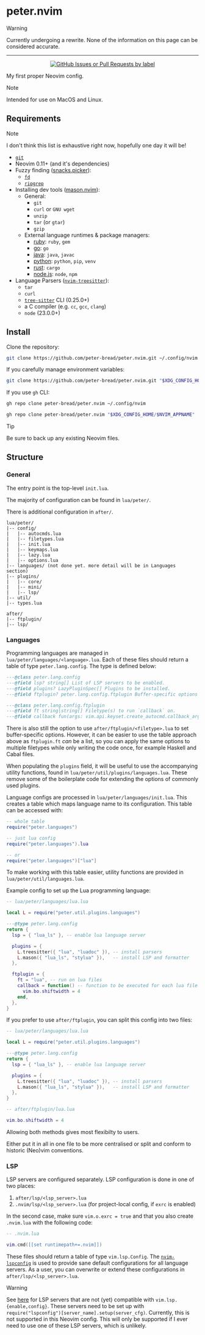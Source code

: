 # peter.nvim

> [!WARNING]
> Currently undergoing a rewrite.
> None of the information on this page can be considered accurate.

---

<!-- markdownlint-disable MD033 -->

<div align="center">
  <a href="https://github.com/peter-bread/peter.nvim/issues?q=is%3Aissue+is%3Aopen+label%3AP0">
    <img alt="GitHub Issues or Pull Requests by label"
    src="https://img.shields.io/github/issues/peter-bread/peter.nvim/P0?style=for-the-badge&label=Priorities">
  </a>
</div>

<!-- markdownlint-restore -->

My first proper Neovim config.

> [!NOTE]
> Intended for use on MacOS and Linux.

## Requirements

> [!NOTE]
> I don't think this list is exhaustive right now, hopefully one day it will be!

<!-- markdownlint-disable MD013 -->

- [`git`](https://git-scm.com/)
- Neovim 0.11+ (and it's dependencies)
- Fuzzy finding ([snacks.picker](https://github.com/folke/snacks.nvim/blob/main/docs/picker.md)):
  - [`fd`](https://github.com/sharkdp/fd)
  - [`ripgrep`](https://github.com/BurntSushi/ripgrep)
- Installing dev tools ([mason.nvim](https://github.com/mason-org/mason.nvim)):
  - General:
    - `git`
    - `curl` or `GNU wget`
    - `unzip`
    - `tar` (or `gtar`)
    - `gzip`
  - External language runtimes & package managers:
    - [ruby](https://www.ruby-lang.org/en/): `ruby`, `gem`
    - [go](https://go.dev/): `go`
    - [java](https://openjdk.org/): `java`, `javac`
    - [python](https://www.python.org/): `python`, `pip`, `venv`
    - [rust](https://www.rust-lang.org/): `cargo`
    - [node.js](https://nodejs.org/en): `node`, `npm`
- Language Parsers ([`nvim-treesitter`](https://github.com/nvim-treesitter/nvim-treesitter/tree/main)):
  - `tar`
  - `curl`
  - [`tree-sitter`](https://github.com/tree-sitter/tree-sitter) CLI (0.25.0+)
  - a C compiler (e.g. `cc`, `gcc`, `clang`)
  - `node` (23.0.0+)

<!-- markdownlint-restore -->

## Install

Clone the repository:

```sh
git clone https://github.com/peter-bread/peter.nvim.git ~/.config/nvim
```

If you carefully manage environment variables:

```sh
git clone https://github.com/peter-bread/peter.nvim.git "$XDG_CONFIG_HOME/$NVIM_APPNAME"
```

If you use `gh` CLI:

```sh
gh repo clone peter-bread/peter.nvim ~/.config/nvim
```

```sh
gh repo clone peter-bread/peter.nvim "$XDG_CONFIG_HOME/$NVIM_APPNAME"
```

> [!TIP]
> Be sure to back up any existing Neovim files.

## Structure

### General

The entry point is the top-level `init.lua`.

The majority of configuration can be found in `lua/peter/`.

There is additional configuration in `after/`.

```text
lua/peter/
|-- config/
|   |-- autocmds.lua
|   |-- filetypes.lua
|   |-- init.lua
|   |-- keymaps.lua
|   |-- lazy.lua
|   |-- options.lua
|-- languages/ (not done yet. more detail will be in Languages section)
|-- plugins/
|   |-- core/
|   |-- mini/
|   |-- lsp/
|-- util/
|-- types.lua
```

```text
after/
|-- ftplugin/
|-- lsp/
```

### Languages

Programming languages are managed in `lua/peter/languages/<language>.lua`. Each
of these files should return a table of type `peter.lang.config`. The type is
defined below:

```lua
---@class peter.lang.config
---@field lsp? string[] List of LSP servers to be enabled.
---@field plugins? LazyPluginSpec[] Plugins to be installed.
---@field ftplugin? peter.lang.config.ftplugin Buffer-specific options and config.

---@class peter.lang.config.ftplugin
---@field ft string|string[] Filetype(s) to run `callback` on.
---@field callback fun(args: vim.api.keyset.create_autocmd.callback_args)
```

There is also still the option to use `after/ftplugin/<filetype>.lua` to set
buffer-specific options. However, it can be easier to use the table approach
above as `ftplugin.ft` *can* be a list, so you can apply the same options to
multiple filetypes while only writing the code once, for example Haskell and
Cabal files.

When populating the `plugins` field, it will be useful to use the accompanying
utility functions, found in `lua/peter/util/plugins/languages.lua`. These remove
some of the boilerplate code for extending the options of commonly used plugins.

Language configs are processed in `lua/peter/languages/init.lua`. This creates
a table which maps language name to its configuration. This table can be accessed
with:

```lua
-- whole table
require("peter.languages")

-- just lua config
require("peter.languages").lua

-- or
require("peter.languages")["lua"]
```

To make working with this table easier, utility functions are provided in
`lua/peter/util/languages.lua`.

Example config to set up the Lua programming language:

```lua
-- lua/peter/languages/lua.lua

local L = require("peter.util.plugins.languages")

---@type peter.lang.config
return {
  lsp = { "lua_ls" }, -- enable lua language server

  plugins = {
    L.treesitter({ "lua", "luadoc" }), -- install parsers
    L.mason({ "lua_ls", "stylua" }),   -- install LSP and formatter
  },

  ftplugin = {
    ft = "lua", -- run on lua files
    callback = function() -- function to be executed for each lua file
      vim.bo.shiftwidth = 4
    end,
  },
}
```

If you prefer to use `after/ftplugin`, you can split this config into two files:

```lua
-- lua/peter/languages/lua.lua

local L = require("peter.util.plugins.languages")

---@type peter.lang.config
return {
  lsp = { "lua_ls" }, -- enable lua language server

  plugins = {
    L.treesitter({ "lua", "luadoc" }), -- install parsers
    L.mason({ "lua_ls", "stylua" }),   -- install LSP and formatter
  },
}
```

```lua
-- after/ftplugin/lua.lua

vim.bo.shiftwidth = 4
```

Allowing both methods gives most flexibilty to users.

Either put it in all in one file to be more centralised or split and conform to
historic (Neo)vim conventions.

### LSP

LSP servers are configured separately. LSP configuration is done in one of two
places:

1. `after/lsp/<lsp_server>.lua`
2. `.nvim/lsp/<lsp_server>.lua` (for project-local config, if `exrc` is enabled)

In the second case, make sure `vim.o.exrc = true` and that you also create
`.nvim.lua` with the following code:

```lua
-- .nvim.lua

vim.cmd([[set runtimepath+=.nvim]])
```

These files should return a table of type `vim.lsp.Config`.
The [`nvim-lspconfig`](https://github.com/neovim/nvim-lspconfig) is used to
provide sane default configurations for all language servers. As a user, you
can overwrite or extend these configurations in `after/lsp/<lsp_server>.lua`.

> [!WARNING]
>
> See [here](https://github.com/neovim/nvim-lspconfig/issues/3705) for LSP servers
> that are not (yet) compatible with `vim.lsp.{enable,config}`. These servers need
> to be set up with `require("lspconfig")[server_name].setup(server_cfg)`.
> Currently, this is not supported in this Neovim config. This will only
> be supported if I ever need to use one of these LSP servers, which is
> unlikely.
